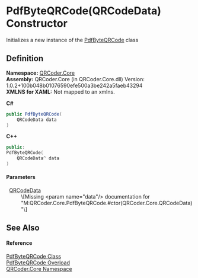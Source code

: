 # PdfByteQRCode(QRCodeData) Constructor


Initializes a new instance of the <a href="T_QRCoder_Core_PdfByteQRCode.md">PdfByteQRCode</a> class



## Definition
**Namespace:** <a href="N_QRCoder_Core.md">QRCoder.Core</a>  
**Assembly:** QRCoder.Core (in QRCoder.Core.dll) Version: 1.0.2+100b048b01076590efe500a3be242a5faeb43294  
**XMLNS for XAML:** Not mapped to an xmlns.

**C#**
``` C#
public PdfByteQRCode(
	QRCodeData data
)
```
**C++**
``` C++
public:
PdfByteQRCode(
	QRCodeData^ data
)
```



#### Parameters
<dl><dt>  <a href="T_QRCoder_Core_QRCodeData.md">QRCodeData</a></dt><dd>\[Missing &lt;param name="data"/&gt; documentation for "M:QRCoder.Core.PdfByteQRCode.#ctor(QRCoder.Core.QRCodeData)"\]</dd></dl>

## See Also


#### Reference
<a href="T_QRCoder_Core_PdfByteQRCode.md">PdfByteQRCode Class</a>  
<a href="Overload_QRCoder_Core_PdfByteQRCode__ctor.md">PdfByteQRCode Overload</a>  
<a href="N_QRCoder_Core.md">QRCoder.Core Namespace</a>  
